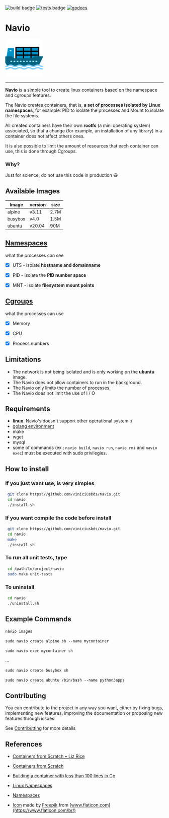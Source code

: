  ![build badge](https://github.com/viniciusbds/navio/workflows/build/badge.svg)  ![tests badge](https://github.com/viniciusbds/navio/workflows/unit-tests/badge.svg) [![godocs](https://godoc.org/github.com/viniciusbds/navio?status.svg)](https://godoc.org/github.com/viniciusbds/navio) 

# Navio

<img src="/cargueiro.png" alt="drawing" width="120"/>

----------------------------

**Navio** is a simple tool to create linux containers based on the namespace and cgroups features. 

The Navio creates containers, that is, **a set of processes isolated by Linux namespaces**, for example: PID to isolate the processes and Mount to isolate the file systems.

All created containers have their own **rootfs** (a mini operating system) associated, so that a change (for example, an installation of any library) in a container does not affect others ones.

It is also possible to limit the amount of resources that each container can use, this is done through Cgroups.

### Why?
Just for science, do not use this code in production :satisfied:

## Available Images

| Image| version| size |
| ---- | -----| ------|
| alpine|  v3.11| 2.7M|
| busybox| v4.0| 1.5M|
| ubuntu| v20.04| 90M|

## [Namespaces](https://en.wikipedia.org/wiki/Linux_namespaces)

what the processes can see

- [x] UTS - isolate **hostname and domainname**

- [x] PID - isolate the **PID number space**

- [x] MNT - isolate **filesystem mount points**

## [Cgroups](https://en.wikipedia.org/wiki/Cgroups)

what the processes can use

- [x] Memory

- [x] CPU

- [x] Process numbers

## Limitations

- The network is not being isolated and is only working on the **ubuntu** image.
- The Navio does not allow containers to run in the background.
- The Navio only limits the number of processes.
- The Navio does not limit the use of I / O

## Requirements

- **linux.** Navio's doesn't support other operational system :(
- [golang environment](https://golang.org/)
- make
- wget
- mysql
- some of commands (ex.: `navio build`, `navio run`, `navio rmi` and `navio exec`) must be executed with sudo privilegies.

## How to install

### If you just want use, is very simples

``` bash
 git clone https://github.com/viniciusbds/navio.git
 cd navio
 ./install.sh
```

### If you want compile the code before install

``` bash
 git clone https://github.com/viniciusbds/navio.git
 cd navio
 make
 ./install.sh
```

### To run all unit tests, type

``` bash
 cd /path/to/project/navio
 sudo make unit-tests
```

### To uninstall

``` bash
 cd navio
 ./uninstall.sh
```
  
## Example Commands

`navio images`

`sudo navio create alpine sh --name mycontainer`

`sudo navio exec mycontainer sh` 

...

`sudo navio create busybox sh`

`sudo navio create ubuntu /bin/bash --name python3apps`

## Contributing

You can contribute to the project in any way you want, either by fixing bugs, implementing new features, improving the documentation or proposing new features through issues

See [Contributting](/CONTRIBUTING.md) for more details

## References

- [Containers from Scratch • Liz Rice](https://www.youtube.com/watch?v=8fi7uSYlOdc)
  
- [Containers from Scratch](https://ericchiang.github.io/post/containers-from-scratch/)
  
- [Building a container with less than 100 lines in Go](https://www.infoq.com/br/articles/build-a-container-golang/)

- [Linux Namespaces](https://medium.com/@teddyking/namespaces-in-go-basics-e3f0fc1ff69a)
  
- [Namespaces](https://escotilhalivre.wordpress.com/2015/08/12/namespaces/)
  
- [Icon](./cargueiro.png) made by [Freepik](https://www.flaticon.com/br/autores/freepik) from [www.flaticon.com](https://www.flaticon.com/br/)
